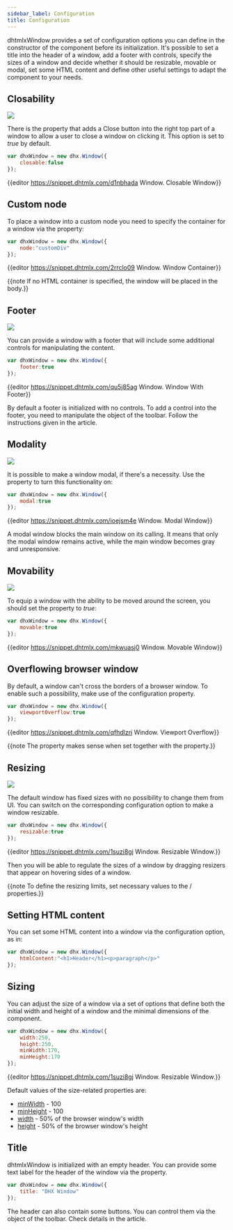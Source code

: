 ```yaml
---
sidebar_label: Configuration
title: Configuration
---          
```


dhtmlxWindow provides a set of configuration options you can define in the constructor of the component before its initialization. It's possible to set a title into the header of a window, add a footer with controls,
specify the sizes of a window and decide whether it should be resizable, movable or modal, set some HTML content and define other useful settings to adapt the component to your needs.

Closability
------------

![](../assets/window/closable.png)


There is the [](window/api/window_closable_config.md) property that adds a Close button into the right top part of a window to allow a user to close a window on clicking it. This option is set to *true* by default.

~~~js
var dhxWindow = new dhx.Window({
    closable:false
});
~~~

{{editor	https://snippet.dhtmlx.com/d1nbhada	Window. Closable Window}}

Custom node
------------------

To place a window into a custom node you need to specify the container for a window via the [](window/api/window_node_config.md) property:

~~~js
var dhxWindow = new dhx.Window({
    node:"customDiv"
});
~~~

{{editor	https://snippet.dhtmlx.com/2rrclo09	Window. Window Container}}

{{note If no HTML container is specified, the window will be placed in the body.}}

Footer
-----------

![](../assets/window/with_footer.png)

You can provide a window with a footer that will include some additional controls for manipulating the content.

~~~js
var dhxWindow = new dhx.Window({
	footer:true
});
~~~

{{editor	https://snippet.dhtmlx.com/qu5j85ag	Window. Window With Footer}}

By default a footer is initialized with no controls. To add a control into the footer, you need to manipulate the [](window/api/window_footer_config.md) object of the toolbar. Follow the instructions given in the [](window/customization.md) article.

Modality
-------------

![](../assets/window/modal_window.png)


It is possible to make a window modal, if there's a necessity. Use the [](window/api/window_modal_config.md) property to turn this functionality on:

~~~js
var dhxWindow = new dhx.Window({
    modal:true
});
~~~

{{editor	https://snippet.dhtmlx.com/ioejsm4e	Window. Modal Window}}

A modal window blocks the main window on its calling. It means that only the modal window remains active, while the main window becomes gray and unresponsive.




Movability
-----------

![](../assets/window/movable.png)


To equip a window with the ability to be moved around the screen, you should set the [](window/api/window_movable_config.md) property to *true*:

~~~js
var dhxWindow = new dhx.Window({
    movable:true
});
~~~

{{editor	https://snippet.dhtmlx.com/mkwuasj0	Window.  Movable Window}}

Overflowing browser window
----------------

By default, a window can't cross the borders of a browser window. To enable such a possibility, make use of the [](window/api/window_viewportoverflow_config.md) configuration property.

~~~js
var dhxWindow = new dhx.Window({
    viewportOverflow:true
});
~~~

{{editor	https://snippet.dhtmlx.com/qfhdlzri	Window. Viewport Overflow}}

{{note The property makes sense when set together with the [](window/api/window_movable_config.md) property.}}

Resizing 
--------

![](../assets/window/resizable.png)


The default window has fixed sizes with no possibility to change them from UI. You can switch on the corresponding configuration option to make a window resizable. 

~~~js
var dhxWindow = new dhx.Window({
    resizable:true
});
~~~

{{editor	https://snippet.dhtmlx.com/1suzi8gj	Window. Resizable Window.}}

Then you will be able to regulate the sizes of a window by dragging resizers that appear on hovering sides of a window. 

{{note To define the resizing limits, set necessary values to the [](window/api/window_minwidth_config.md) / [](window/api/window_minheight_config.md) properties.}}

Setting HTML content
-------------------

You can set some HTML content into a window via the [](window/api/window_html_config.md) configuration option, as in:

~~~js
var dhxWindow = new dhx.Window({
	htmlContent:"<h1>Header</h1><p>paragraph</p>"
});
~~~

Sizing
----------

You can adjust the size of a window via a set of options that define both the initial width and height of a window and the minimal dimensions of the component.

~~~js
var dhxWindow = new dhx.Window({
    width:250,
    height:250,
    minWidth:170,
    minHeight:170
});
~~~
 
{{editor	https://snippet.dhtmlx.com/1suzi8gj	Window. Resizable Window.}}

Default values of the size-related properties are:

- [minWidth](window/api/window_minwidth_config.md) - 100
- [minHeight](window/api/window_minheight_config.md) - 100
- [width](window/api/window_width_config.md) -  50% of the browser window's width
- [height](window/api/window_height_config.md) - 50% of the browser window's height 

Title
----------

dhtmlxWindow is initialized with an empty header. You can provide some text label for the header of the window via the [](window/api/window_title_config.md) property.

~~~js
var dhxWindow = new dhx.Window({
	title: "DHX Window"
});
~~~

The header can also contain some buttons. You can control them via the [](window/api/window_header_config.md) object of the toolbar. Check details in the [](window/customization.md) article.

